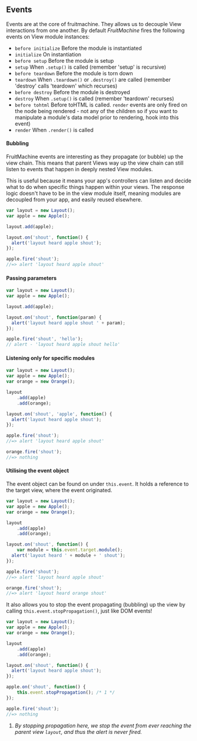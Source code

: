 ## Events

Events are at the core of fruitmachine. They allows us to decouple View interactions from one another. By default *FruitMachine* fires the following events on View module instances:

- `before initialize` Before the module is instantiated
- `initialize` On instantiation
- `before setup` Before the module is setup
- `setup` When `.setup()` is called (remember 'setup' is recursive)
- `before teardown` Before the module is torn down
- `teardown` When `.teardown()` or `.destroy()` are called (remember 'destroy' calls 'teardown' which recurses)
- `before destroy` Before the module is destroyed
- `destroy` When `.setup()` is called (remember 'teardown' recurses)
- `before tohtml` Before toHTML is called.  `render` events are only fired on the node being rendered - not any of the children so if you want to manipulate a module's data model prior to rendering, hook into this event)
- `render` When `.render()` is called

#### Bubbling

FruitMachine events are interesting as they propagate (or bubble) up the view chain. This means that parent Views way up the view chain can still listen to events that happen in deeply nested View modules.

This is useful because it means your app's controllers can listen and decide what to do when specific things happen within your views. The response logic doesn't have to be in the view module itself, meaning modules are decoupled from your app, and easily reused elsewhere.

```js
var layout = new Layout();
var apple = new Apple();

layout.add(apple);

layout.on('shout', function() {
  alert('layout heard apple shout');
});

apple.fire('shout');
//=> alert 'layout heard apple shout'
```

#### Passing parameters

```js
var layout = new Layout();
var apple = new Apple();

layout.add(apple);

layout.on('shout', function(param) {
  alert('layout heard apple shout ' + param);
});

apple.fire('shout', 'hello');
// alert - 'layout heard apple shout hello'
```

#### Listening only for specific modules

```js
var layout = new Layout();
var apple = new Apple();
var orange = new Orange();

layout
	.add(apple)
	.add(orange);

layout.on('shout', 'apple', function() {
  alert('layout heard apple shout');
});

apple.fire('shout');
//=> alert 'layout heard apple shout'

orange.fire('shout');
//=> nothing
```

#### Utilising the event object

The event object can be found on under `this.event`. It holds a reference to the target view, where the event originated.

```js
var layout = new Layout();
var apple = new Apple();
var orange = new Orange();

layout
	.add(apple)
	.add(orange);

layout.on('shout', function() {
	var module = this.event.target.module();
  alert('layout heard ' + module + ' shout');
});

apple.fire('shout');
//=> alert 'layout heard apple shout'

orange.fire('shout');
//=> alert 'layout heard orange shout'
```

It also allows you to stop the event propagating (bubbling) up the view by calling `this.event.stopPropagation()`, just like DOM events!

```js
var layout = new Layout();
var apple = new Apple();
var orange = new Orange();

layout
	.add(apple)
	.add(orange);

layout.on('shout', function() {
  alert('layout heard apple shout');
});

apple.on('shout', function() {
	this.event.stopPropagation(); /* 1 */
});

apple.fire('shout');
//=> nothing
```

1. *By stopping propagation here, we stop the event from ever reaching the parent view `layout`, and thus the alert is never fired.*

